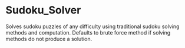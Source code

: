# Sudoku_Solver

Solves sudoku puzzles of any difficulty using traditional sudoku solving methods and computation. Defaults to brute force method if solving methods do not produce a solution.
